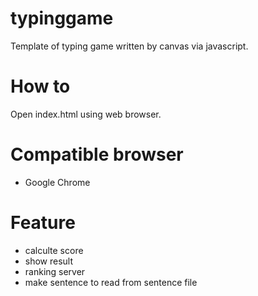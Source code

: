 # typinggame
Template of typing game written by canvas via javascript.

# How to

Open index.html using web browser.

# Compatible browser

* Google Chrome

# Feature

* calculte score
* show result 
* ranking server
* make sentence to read from sentence file
